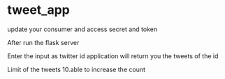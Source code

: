 # tweet_app

update your consumer and access secret and token

After run the flask server 

Enter the input as twitter id application will return you the tweets of the id

Limit of the tweets 10.able to increase the count



